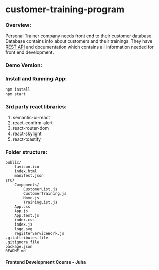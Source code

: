 # customer-training-program

### Overview:
Personal Trainer company needs front end to their customer database. Database contains info about customers and their trainings. They have [REST API](https://customerrest.herokuapp.com/api) and documentation which contains all information needed for front end development. 

### Demo Version:


### Install and Running App:
```
npm install
npm start
```

### 3rd party react libraries:
1. semantic-ui-react
2. react-confirm-alert
3. react-router-dom
4. react-skylight
5. react-toastify

### Folder structure:
```
public/
	favicon.ico
	index.html
	manifest.json
src/
	Components/
		CustomerList.js
		CustomerTraining.js
		Home.js
		TrainingList.js
	App.css
	App.js
	App.test.js
	index.css
	index.js
	logo.svg
	registerServiceWork.js
.gitattributes.file
.gitignore.file
package.json
README.md

```

#### Frontend Development Course - Juha

